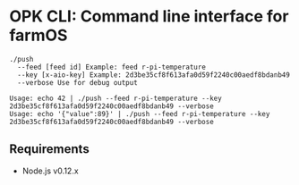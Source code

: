 # OPK CLI: Command line interface for farmOS  

```
./push
  --feed [feed id] Example: feed r-pi-temperature
  --key [x-aio-key] Example: 2d3be35cf8f613afa0d59f2240c00aedf8bdanb49
  --verbose Use for debug output

Usage: echo 42 | ./push --feed r-pi-temperature --key 2d3be35cf8f613afa0d59f2240c00aedf8bdanb49 --verbose
Usage: echo '{"value":89}' | ./push --feed r-pi-temperature --key 2d3be35cf8f613afa0d59f2240c00aedf8bdanb49 --verbose
```

## Requirements
- Node.js v0.12.x

